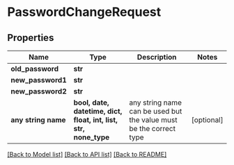 # PasswordChangeRequest


## Properties
Name | Type | Description | Notes
------------ | ------------- | ------------- | -------------
**old_password** | **str** |  | 
**new_password1** | **str** |  | 
**new_password2** | **str** |  | 
**any string name** | **bool, date, datetime, dict, float, int, list, str, none_type** | any string name can be used but the value must be the correct type | [optional]

[[Back to Model list]](../README.md#documentation-for-models) [[Back to API list]](../README.md#documentation-for-api-endpoints) [[Back to README]](../README.md)


